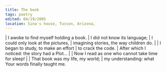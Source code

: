 ```yaml
---
title: The book
tags: poetry
edited: 04/19/2005
location: Sina's house, Tucson, Arizona,
---
```


| I awoke to find myself holding a book.
| I did not know its language;
| I could only look at the pictures,
| imagining stories, the way children do.
|
| I began to study, to make an effort
|   to crack the code.
| After which I noticed: the story had a Plot...
|
| Now I read as one who cannot take time for sleep!
|
| That book was my life, my world;
| my understanding: what Your words finally taught me.
